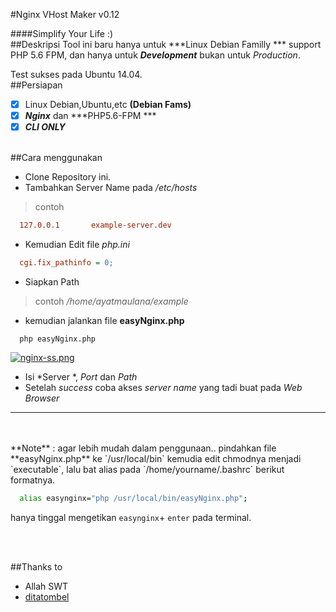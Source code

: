 #Nginx VHost Maker v0.12 
 
 
 
####Simplify Your Life :) 
<br> 
##Deskripsi 
Tool ini baru hanya untuk ***Linux Debian Familly *** support PHP 5.6 FPM, dan hanya untuk ***Development*** bukan untuk *Production*. 
 
Test sukses pada Ubuntu 14.04. 
<br> 
##Persiapan 
* [x] Linux Debian,Ubuntu,etc **(Debian Fams)** 
* [x] ***Nginx*** dan ***PHP5.6-FPM *** 
* [x] ***CLI ONLY*** 
 
<br> 
##Cara menggunakan 
 
 
+ Clone Repository ini. 
+ Tambahkan Server Name pada */etc/hosts* 
>contoh 
```conf 
  127.0.0.1       example-server.dev 
``` 
+ Kemudian Edit file  *php.ini* 
```ini 
  cgi.fix_pathinfo = 0; 
``` 
+ Siapkan Path  
> contoh */home/ayatmaulana/example* 
+ kemudian jalankan file **easyNginx.php** 
```zsj 
  php easyNginx.php 
``` 
[![nginx-ss.png](https://s17.postimg.org/qefwmrr1b/nginx_ss.png)](https://postimg.org/image/b5pz8zxcr/)
            
+ Isi *Server *, *Port* dan *Path* 
+ Setelah *success* coba akses *server name* yang tadi buat pada *Web Browser* 
 
 
___ 
<br> 
<br> 
 **Note** : agar lebih mudah dalam penggunaan.. pindahkan file **easyNginx.php** ke `/usr/local/bin` kemudia edit chmodnya menjadi `executable`, lalu bat alias pada `/home/yourname/.bashrc` berikut formatnya. 
 
```bash 
  alias easynginx="php /usr/local/bin/easyNginx.php"; 
``` 
hanya tinggal mengetikan `easynginx`+ `enter` pada terminal. 
 
<br> 
<br> 
 
 
##Thanks to 
+ Allah SWT 
+ <a href="https://github.com/ditatompel">ditatombel</a>
